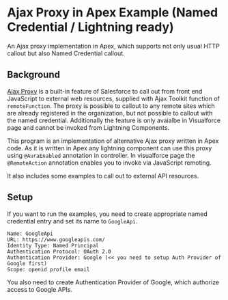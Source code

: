 # Ajax Proxy in Apex Example (Named Credential / Lightning ready)

An Ajax proxy implementation in Apex, which supports not only usual HTTP callout but also Named Credential callout.

## Background

[Ajax Proxy]() is a built-in feature of Salesforce to call out from front end JavaScript to external web resources, supplied with Ajax Toolkit function of `remoteFunction`. The proxy is possible to callout to any remote sites which are already registered in the organization, but not possible to callout with the named credential. Additionally the feature is only avaialbe in Visualforce page and cannot be invoked from Lightning Components.

This program is an implementation of alternative Ajax proxy written in Apex code. As it is written in Apex any lightning component can use this proxy using `@AuraEnabled` annotation in controller. In visualforce page the `@RemoteAction` annotation enables you to invoke via JavaScript remoting.

It also includes some examples to call out to external API resources.

## Setup

If you want to run the examples, you need to create appropriate named credential entry and set its name to `GoogleApi`.

```
Name: GoogleApi
URL: https://www.googleapis.com/
Identity Type: Named Principal
Authentication Protocol: OAuth 2.0
Authentication Provider: Google (<< you need to setup Auth Provider of Google first)
Scope: openid profile email
```

You also need to create Authentication Provider of Google, which authorize access to Google APIs.
